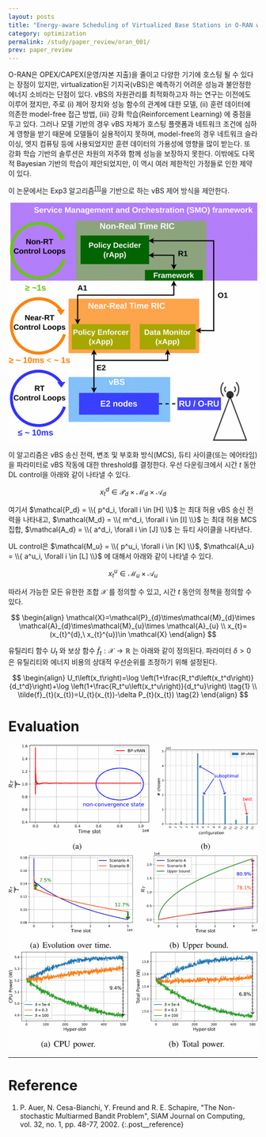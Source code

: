 ```yaml
---
layout: posts
title: "Energy-aware Scheduling of Virtualized Base Stations in O-RAN with Online Learning"
category: optimization
permalink: /study/paper_review/oran_001/
prev: paper_review
---
```


O-RAN은 OPEX/CAPEX(운영/자본 지출)을 줄이고 다양한 기기에 호스팅 될 수 있다는 장점이 있지만, virtualization된 기지국(vBS)은 예측하기 어려운 성능과 불안정한 에너지 소비라는 단점이 있다. vBS의 자원관리를 최적화하고자 하는 연구는 이전에도 이루어 졌지만, 주로 (i) 제어 장치와 성능 함수의 관계에 대한 모델, (ii) 훈련 데이터에 의존한 model-free 접근 방법, (iii) 강화 학습(Reinforcement Learning) 에 중점을 두고 있다. 그러나 모델 기반의 경우 vBS 자체가 호스팅 플랫폼과 네트워크 조건에 심하게 영향을 받기 때문에 모델들이 실용적이지 못하며, model-free의 경우 네트워크 슬라이싱, 엣지 컴퓨팅 등에 사용되었지만 훈련 데이터의 가용성에 영향을 많이 받는다. 또 강화 학습 기반의 솔루션은 차원의 저주와 함께 성능을 보장하지 못한다. 이밖에도 다목적 Bayesian 기반의 학습이 제안되었지만, 이 역시 여러 제한적인 가정들로 인한 제약이 있다.

이 논문에서는 Exp3 알고리즘<sup><a href='#Reference'>[1]</a></sup>을 기반으로 하는 vBS 제어 방식을 제안한다.

<img class="modal img__small" src="/_pages/study/paper_review/images/oran_001/1.gif" alt="<b>[Fig. 1]</b> O-RAN 호환 architecture 및 workflow."/>

이 알고리즘은 vBS 송신 전력, 변조 및 부호화 방식(MCS), 듀티 사이클(또는 에어타임)을 파라미터로 vBS 작동에 대한 threshold를 결정한다. 우선 다운링크에서 시간 $t$ 동안 DL control을 아래와 같이 나타낼 수 있다.

$$
x_{t}^{d}\in \mathcal{P}_{d}\times\mathcal{M}_{d}\times \mathcal{A}_{d}
$$

여기서 $\mathcal{P_d} = \\{ p^d_i, \forall i \in [H] \\}$ 는 최대 허용 vBS 송신 전력을 나타내고, $\mathcal{M_d} = \\{ m^d_i, \forall i \in [I] \\}$ 는 최대 허용 MCS 집합,  $\mathcal{A_d} = \\{ a^d_i, \forall i \in [J] \\}$ 는 듀티 사이클을 나타낸다.

UL control은 $\mathcal{M_u} = \\{ p^u_i, \forall i \in [K] \\}$, $\mathcal{A_u} = \\{ a^u_i, \forall i \in [L] \\}$ 에 대해서 아래와 같이 나타낼 수 있다.

$$
x_{t}^{u}\in \mathcal{M}_{u}\times \mathcal{A}_{u}
$$

따라서 가능한 모든 유한한 조합 $\mathcal{X}$ 를 정의할 수 있고, 시간 $t$ 동안의 정책을 정의할 수 있다.

$$
\begin{align}
  \mathcal{X}=\mathcal{P}_{d}\times\mathcal{M}_{d}\times \mathcal{A}_{d}\times\mathcal{M}_{u}\times \mathcal{A}_{u} \\
  x_{t}=(x_{t}^{d},\ x_{t}^{u})\in \mathcal{X}
\end{align}
$$

유틸리티 함수 $U_t$ 와 보상 함수 $\tilde{f}_{t} : \mathcal{X} \rightarrow \mathbb{R}$ 는 아래와 같이 정의된다. 파라미터 $\delta > 0$ 은 유틸리티와 에너지 비용의 상대적 우선순위를 조정하기 위해 설정된다.

$$
\begin{align}
  U_t\left(x_t\right)=\log \left(1+\frac{R_t^d\left(x_t^d\right)}{d_t^d}\right)+\log \left(1+\frac{R_t^u\left(x_t^u\right)}{d_t^u}\right) \tag{1} \\
  \tilde{f}_{t}(x_{t})=U_{t}(x_{t})-\delta P_{t}(x_{t}) \tag{2}
\end{align}
$$


# Evaluation

<img class="modal img__small" src="/_pages/study/paper_review/images/oran_001/2.gif" alt="<b>[Fig. 2]</b> BP-vRAN의 시나리오 B($\mathcal{X}=16$)에서의 regret."/>

<img class="modal img__small" src="/_pages/study/paper_review/images/oran_001/3.gif" alt="<b>[Fig. 3]</b> BSvBS의 시나리오 A와 B($\mathcal{X}=256$)에서의 regret."/>

<img class="modal img__small" src="/_pages/study/paper_review/images/oran_001/4.gif" alt="<b>[Fig. 4]</b> BP-vRAN의 시나리오 B($\mathcal{X}=16$)에서의 전력 소비."/>


---

# <a name="Reference"></a>Reference
1. P. Auer, N. Cesa-Bianchi, Y. Freund and R. E. Schapire, "The Non-stochastic Multiarmed Bandit Problem", SIAM Journal on Computing, vol. 32, no. 1, pp. 48-77, 2002.
{:.post__reference}